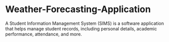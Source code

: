 # Weather-Forecasting-Application
A Student Information Management System (SIMS) is a software application that helps manage student records, including personal details, academic performance, attendance, and more. 
